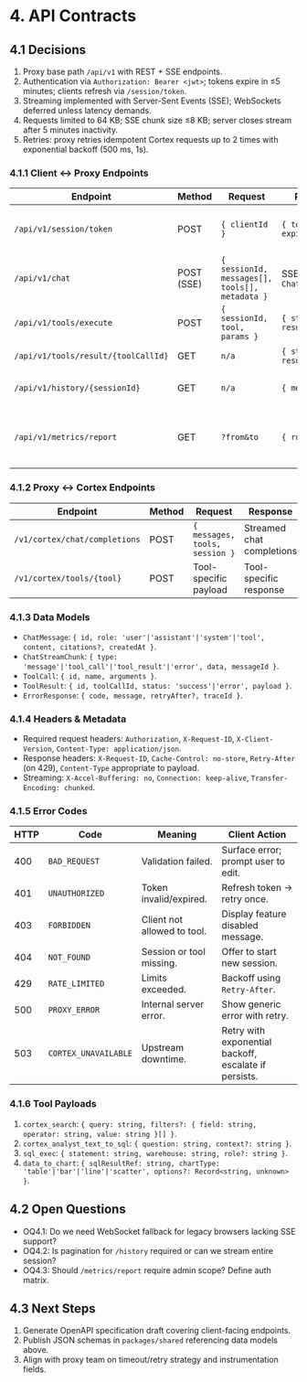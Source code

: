# 4. API Contracts

## 4.1 Decisions
1. Proxy base path `/api/v1` with REST + SSE endpoints.
2. Authentication via `Authorization: Bearer <jwt>`; tokens expire in ≤5 minutes; clients refresh via `/session/token`.
3. Streaming implemented with Server-Sent Events (SSE); WebSockets deferred unless latency demands.
4. Requests limited to 64 KB; SSE chunk size ≤8 KB; server closes stream after 5 minutes inactivity.
5. Retries: proxy retries idempotent Cortex requests up to 2 times with exponential backoff (500 ms, 1s).

### 4.1.1 Client ↔ Proxy Endpoints
| Endpoint | Method | Request | Response | Notes |
| --- | --- | --- | --- | --- |
| `/api/v1/session/token` | POST | `{ clientId }` | `{ token, expiresIn }` | Clients call on load; 401 if clientId invalid. |
| `/api/v1/chat` | POST (SSE) | `{ sessionId, messages[], tools[], metadata }` | SSE stream of `ChatStreamChunk` | `Content-Type: text/event-stream`. |
| `/api/v1/tools/execute` | POST | `{ sessionId, tool, params }` | `{ status, result? }` | Supports synchronous tool calls. |
| `/api/v1/tools/result/{toolCallId}` | GET | `n/a` | `{ status, result }` | Poll fallback if SSE fails. |
| `/api/v1/history/{sessionId}` | GET | `n/a` | `{ messages[] }` | Optional for session resume. |
| `/api/v1/metrics/report` | GET | `?from&to` | `{ runs[] }` | Exposed to bench package for historical data. |

### 4.1.2 Proxy ↔ Cortex Endpoints
| Endpoint | Method | Request | Response | Notes |
| --- | --- | --- | --- | --- |
| `/v1/cortex/chat/completions` | POST | `{ messages, tools, session }` | Streamed chat completions | Mirror Snowflake API. |
| `/v1/cortex/tools/{tool}` | POST | Tool-specific payload | Tool-specific response | Tools: `cortex_search`, `cortex_analyst_text_to_sql`, `sql_exec`, `data_to_chart`. |

### 4.1.3 Data Models
- `ChatMessage`: `{ id, role: 'user'|'assistant'|'system'|'tool', content, citations?, createdAt }`.
- `ChatStreamChunk`: `{ type: 'message'|'tool_call'|'tool_result'|'error', data, messageId }`.
- `ToolCall`: `{ id, name, arguments }`.
- `ToolResult`: `{ id, toolCallId, status: 'success'|'error', payload }`.
- `ErrorResponse`: `{ code, message, retryAfter?, traceId }`.

### 4.1.4 Headers & Metadata
- Required request headers: `Authorization`, `X-Request-ID`, `X-Client-Version`, `Content-Type: application/json`.
- Response headers: `X-Request-ID`, `Cache-Control: no-store`, `Retry-After` (on 429), `Content-Type` appropriate to payload.
- Streaming: `X-Accel-Buffering: no`, `Connection: keep-alive`, `Transfer-Encoding: chunked`.

### 4.1.5 Error Codes
| HTTP | Code | Meaning | Client Action |
| --- | --- | --- | --- |
| 400 | `BAD_REQUEST` | Validation failed. | Surface error; prompt user to edit. |
| 401 | `UNAUTHORIZED` | Token invalid/expired. | Refresh token → retry once. |
| 403 | `FORBIDDEN` | Client not allowed to tool. | Display feature disabled message. |
| 404 | `NOT_FOUND` | Session or tool missing. | Offer to start new session. |
| 429 | `RATE_LIMITED` | Limits exceeded. | Backoff using `Retry-After`. |
| 500 | `PROXY_ERROR` | Internal server error. | Show generic error with retry. |
| 503 | `CORTEX_UNAVAILABLE` | Upstream downtime. | Retry with exponential backoff, escalate if persists. |

### 4.1.6 Tool Payloads
1. `cortex_search`: `{ query: string, filters?: { field: string, operator: string, value: string }[] }`.
2. `cortex_analyst_text_to_sql`: `{ question: string, context?: string }`.
3. `sql_exec`: `{ statement: string, warehouse: string, role?: string }`.
4. `data_to_chart`: `{ sqlResultRef: string, chartType: 'table'|'bar'|'line'|'scatter', options?: Record<string, unknown> }`.

## 4.2 Open Questions
- OQ4.1: Do we need WebSocket fallback for legacy browsers lacking SSE support?
- OQ4.2: Is pagination for `/history` required or can we stream entire session?
- OQ4.3: Should `/metrics/report` require admin scope? Define auth matrix.

## 4.3 Next Steps
1. Generate OpenAPI specification draft covering client-facing endpoints.
2. Publish JSON schemas in `packages/shared` referencing data models above.
3. Align with proxy team on timeout/retry strategy and instrumentation fields.
